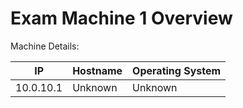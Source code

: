 # Exam Machine 1 Overview

Machine Details:

|IP|Hostname|Operating System|
|---|---|---|
|10.0.10.1|Unknown|Unknown|